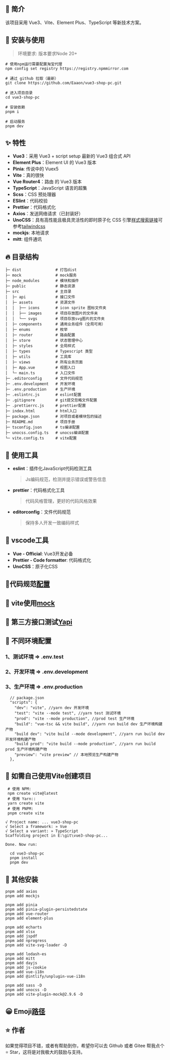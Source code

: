 ## 🎨 简介

该项目采用 Vue3、Vite、Element Plus、TypeScript 等新技术方案。

## 🌈 安装与使用

> 环境要求: 版本要求Node 20+

```
# 使用npm运行需要配置淘宝代理
npm config set registry https://registry.npmmirror.com

# 通过 github 拉取（最新）
git clone https://github.com/Eaaon/vue3-shop-pc.git

# 进入项目目录
cd vue3-shop-pc

# 安装依赖
pnpm i

# 启动服务
pnpm dev
```

## ✨ 特性

- **Vue3**：采用 Vue3 + script setup 最新的 Vue3 组合式 API
- **Element Plus**：Element UI 的 Vue3 版本
- **Pinia**: 传说中的 Vuex5
- **Vite**：真的很快
- **Vue Router4**：路由 的 Vue3 版本
- **TypeScript**：JavaScript 语言的超集
- **Scss**：CSS 预处理器
- **ESlint**：代码校验
- **Prettier**：代码格式化
- **Axios**：发送网络请求（已封装好）
- **UnoCSS**：具有高性能且极具灵活性的即时原子化 CSS 引擎[样式搜索链接](https://unocss.dev/interactive/)可参考[tailwindcss](https://tailwindcss.com/docs/margin)
- **mockjs**: 本地请求
- **mitt**: 组件通讯

## 🔥 目录结构

```
├─ dist               # 打包dist
├─ mock               # mock服务
├─ node_modules       # 模块和插件
├─ public             # 静态资源
├─ src                # 主目录
│  ├─ api             # 接口文件
│  ├─ assets          # 资源文件
│  │  ├── icons       # icon sprite 图标文件夹
│  │  ├── images      # 项目存放图片的文件夹
│  │  └── svgs        # 项目存放svg图片的文件夹
│  ├─ components      # 通用业务组件（全局可用）
│  ├─ enums           # 枚举
│  ├─ router          # 路由配置
│  ├─ store           # 状态管理中心
│  ├─ styles          # 全局样式
│  ├─ types           # Typescript 类型
│  ├─ utils           # 工具库
│  ├─ views           # 所有业务页面
│  ├─ App.vue         # 视图入口
│  └─ main.ts         # 入口文件
├─ .editorconfig      # 文件代码规范
├─ .env.development   # 开发环境
├─ .env.production    # 生产环境
├─ .eslintrc.js       # eslint配置
├─ .gitignore         # git提交忽略文件配置
├─ .prettierrc.js     # prettier配置
├─ index.html         # html入口
├─ package.json       # 对项目或者模块包的描述
├─ README.md          # 项目手册
├─ tsconfig.json      # ts编译配置
├─ unocss.config.ts   # unocss编译配置
└─ vite.config.ts     # vite配置
```

## 🔨 使用工具

- **eslint**：插件化JavaScript代码检测工具

  > Js编码规范，检测并提示错误或警告信息

- **prettier**：代码格式化工具

  > 代码风格管理，更好的代码风格效果

- **editorconfig**：文件代码规范
  > 保持多人开发一致编码样式

## 🔧 vscode工具

- **Vue - Official**: Vue3开发必备
- **Prettier - Code formatter**: 代码格式化
- **UnoCSS**：原子化CSS

## 🚄代码规范[配置](https://junki.cn/frontend/18_Vue3_CodeFormat.html#_1-2-%E9%85%8D%E7%BD%AEeslint)

## 🔑 vite使用[mock](https://www.viterc.cn/en/vite-plugin-mock.html)

## 🔭 第三方接口测试[Yapi](https://yapi.pro/)

## 🎃 不同环境配置

### 1、测试环境 => .env.test

### 2、开发环境 => .env.development

### 3、生产环境 => .env.production

```
  // package.json
  "scripts": {
    "dev": "vite", //yarn dev 开发环境
    "test": "vite --mode test", //yarn test 测试环境
    "prod": "vite --mode production", //prod test 生产环境
    "build": "vue-tsc && vite build", //yarn run build dev 生产环境构建产物
    "build dev": "vite build --mode development", //yarn run build dev 开发环境构建产物
    "build prod": "vite build --mode production", //yarn run build prod 生产环境构建产物
    "preview": "vite preview" // 本地预览生产构建产物
  },
```

## 🎈 如需自己使用Vite创建项目

```
 # 使用 NPM:
 npm create vite@latest
 # 使用 Yarn::
 yarn create vite
 # 使用 PNPM:
 pnpm create vite
```

```
√ Project name: ... vue3-shop-pc
√ Select a framework: » Vue
√ Select a variant: » TypeScript
Scaffolding project in E:\git\vue3-shop-pc...

Done. Now run:

  cd vue3-shop-pc
  pnpm install
  pnpm dev
```

## 🚀 其他安装

```
pnpm add axios
pnpm add mockjs

pnpm add pinia
pnpm add pinia-plugin-persistedstate
pnpm add vue-router
pnpm add element-plus

pnpm add echarts
pnpm add xlsx
pnpm add jspdf
pnpm add nprogress
pnpm add vite-svg-loader -D

pnpm add lodash-es
pnpm add mitt
pnpm add dayjs
pnpm add js-cookie
pnpm add vue-i18n
pnpm add @intlify/unplugin-vue-i18n

pnpm add sass -D
pnpm add unocss -D
pnpm add vite-plugin-mock@2.9.6 -D

```

## 😀 Emoji[路径](https://www.emojiall.com/zh-hans/categories/H)

## ⭐ 作者

如果觉得项目不错，或者有帮助到你，希望你可以去 Github 或者 Gitee 帮我点个 ⭐ Star，这将是对我极大的鼓励与支持。
